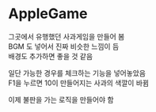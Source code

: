 # AppleGame
 
그곳에서 유행했던 사과게임을 만들어 봄  
BGM 도 넣어서 진짜 비슷한 느낌이 듬  
배경도 추가하면 좋을 것 같음  

일단 가능한 경우를 체크하는 기능을 넣어놓았음  
F1을 누르면 10이 만들어지는 사과의 색깔이 바뀜  

이제 불판을 가는 로직을 만들어야 함  
